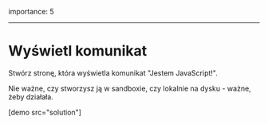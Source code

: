 importance: 5

---

# Wyświetl komunikat

Stwórz stronę, która wyświetla komunikat "Jestem JavaScript!".

Nie ważne, czy stworzysz ją w sandboxie, czy lokalnie na dysku - ważne, żeby działała.

[demo src="solution"]

